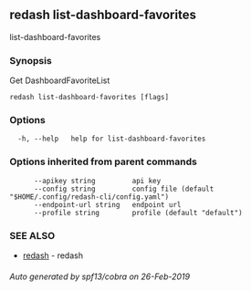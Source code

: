 ## redash list-dashboard-favorites

list-dashboard-favorites

### Synopsis

Get DashboardFavoriteList

```
redash list-dashboard-favorites [flags]
```

### Options

```
  -h, --help   help for list-dashboard-favorites
```

### Options inherited from parent commands

```
      --apikey string         api key
      --config string         config file (default "$HOME/.config/redash-cli/config.yaml")
      --endpoint-url string   endpoint url
      --profile string        profile (default "default")
```

### SEE ALSO

* [redash](redash.md)	 - redash

###### Auto generated by spf13/cobra on 26-Feb-2019
